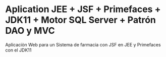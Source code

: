 # Aplication JEE + JSF + Primefaces + JDK11 + Motor SQL Server + Patrón DAO y MVC

Aplicaciòn Web para un Sistema de farmacia con JSF en JEE y Primefaces con el JDK11

